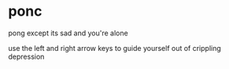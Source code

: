 # ponc
pong except its sad and you're alone


use the left and right arrow keys to guide yourself out of crippling depression
